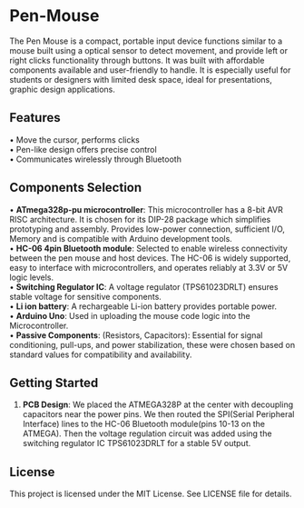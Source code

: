 # Pen-Mouse
The Pen Mouse is a compact, portable input device functions similar to a mouse built using a optical sensor to detect movement, and provide left or right clicks functionality through buttons. It was built with affordable components available and user-friendly to handle. It is especially useful for students or designers with limited desk space, ideal for presentations, graphic design applications.
## Features
• Move the cursor, performs clicks <br>
• Pen-like design offers precise control <br>
• Communicates wirelessly through Bluetooth
## Components Selection
• __ATmega328p-pu microcontroller__: This microcontroller has a 8-bit AVR RISC architecture. It is chosen for its DIP-28 package which simplifies prototyping and assembly. Provides low-power connection, sufficient I/O, Memory and is compatible with Arduino development tools. <br>
• __HC-06 4pin Bluetooth module__: Selected to enable wireless connectivity between the pen mouse and host devices. The HC-06 is widely supported, easy to interface with microcontrollers, and operates reliably at 3.3V or 5V logic levels. <br>
• __Switching Regulator IC__: A voltage regulator (TPS61023DRLT) ensures stable voltage for sensitive components. <br>
• __Li ion battery__: A rechargeable Li-ion battery provides portable power. <br>
• __Arduino Uno__: Used in uploading the mouse code logic into the Microcontroller. <br>
• __Passive Components__: (Resistors, Capacitors): Essential for signal conditioning, pull-ups, and power stabilization, these were chosen based on standard values for compatibility and availability.
## Getting Started
1. __PCB Design__: We placed the ATMEGA328P at the center with decoupling capacitors near the power pins. We then routed the SPI(Serial Peripheral Interface) lines to the HC-06 Bluetooth module(pins 10-13 on the ATMEGA). Then the voltage regulation circuit was added using the switching regulator IC TPS61023DRLT for a stable 5V output.
## License
This project is licensed under the MIT License. See LICENSE file for details.
